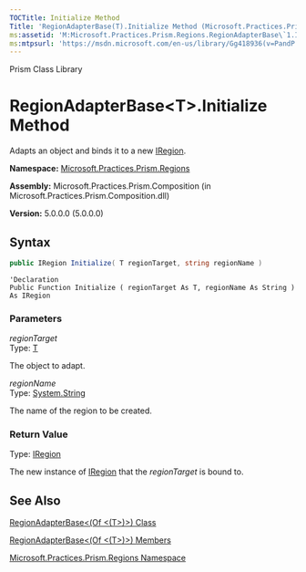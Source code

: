 ```yaml
---
TOCTitle: Initialize Method
Title: 'RegionAdapterBase(T).Initialize Method (Microsoft.Practices.Prism.Regions)'
ms:assetid: 'M:Microsoft.Practices.Prism.Regions.RegionAdapterBase\`1.Initialize(\`0,System.String)'
ms:mtpsurl: 'https://msdn.microsoft.com/en-us/library/Gg418936(v=PandP.50)'
---
```


Prism Class Library

RegionAdapterBase&lt;T&gt;.Initialize Method
===============================================================

Adapts an object and binds it to a new [IRegion](https://msdn.microsoft.com/en-us/library/microsoft.practices.prism.regions.iregion(v=pandp.50)).

**Namespace:** [Microsoft.Practices.Prism.Regions](https://msdn.microsoft.com/en-us/library/microsoft.practices.prism.regions(v=pandp.50))

**Assembly:** Microsoft.Practices.Prism.Composition (in Microsoft.Practices.Prism.Composition.dll)

**Version:** 5.0.0.0 (5.0.0.0)


## Syntax

```C#
public IRegion Initialize( T regionTarget, string regionName )
```
```VB
'Declaration
Public Function Initialize ( regionTarget As T, regionName As String ) As IRegion
```


### Parameters

*regionTarget*  
Type: [T](https://msdn.microsoft.com/en-us/library/gg431546(v=pandp.50))

The object to adapt.

*regionName*  
Type: [System.String](http://msdn.microsoft.com/en-us/library/s1wwdcbf)

The name of the region to be created.

### Return Value

Type: [IRegion](https://msdn.microsoft.com/en-us/library/microsoft.practices.prism.regions.iregion(v=pandp.50))

The new instance of [IRegion](https://msdn.microsoft.com/en-us/library/microsoft.practices.prism.regions.iregion(v=pandp.50)) that the *regionTarget* is bound to.

See Also
--------


[RegionAdapterBase&lt;(Of &lt;(T&gt;)&gt;) Class](https://msdn.microsoft.com/en-us/library/gg431546(v=pandp.50))

[RegionAdapterBase&lt;(Of &lt;(T&gt;)&gt;) Members](https://msdn.microsoft.com/en-us/library/gg405501(v=pandp.50))

[Microsoft.Practices.Prism.Regions Namespace](https://msdn.microsoft.com/en-us/library/microsoft.practices.prism.regions(v=pandp.50))
